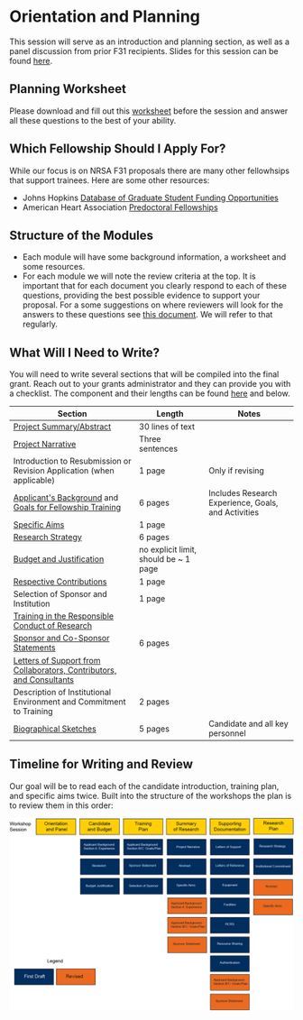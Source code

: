 # Orientation and Planning

This session will serve as an introduction and planning section, as well as a panel discussion from prior F31 recipients.  Slides for this session can be found [here](Documents/Slides/Orientation.pptx).

## Planning Worksheet

Please download and fill out this [worksheet](Documents/Planning_Worksheet.docx) before the session and answer all these questions to the best of your ability.

## Which Fellowship Should I Apply For?

While our focus is on NRSA F31 proposals there are many other fellowhsips that support trainees.  Here are some other resources:

* Johns Hopkins [Database of Graduate Student Funding Opportunities](https://research.jhu.edu/rdt/funding-opportunities/graduate/)
* American Heart Association [Predoctoral Fellowships](https://professional.heart.org/en/research-programs/aha-funding-opportunities/predoctoral-fellowship)

## Structure of the Modules

* Each module will have some background information, a worksheet and some resources.
* For each module we will note the review criteria at the top.  It is important that for each document you clearly respond to each of these questions, providing the best possible evidence to support your proposal.  For a some suggestions on where reviewers will look for the answers to these questions see [this document](Review_Criteria_NRSA.md).  We will refer to that regularly.

## What Will I Need to Write?

You will need to write several sections that will be compiled into the final grant.  Reach out to your grants administrator and they can provide you with a checklist.  The component and their lengths can be found [here](https://grants.nih.gov/grants/how-to-apply-application-guide/format-and-write/page-limits.htm#train) and below.


| Section | Length | Notes |
| ------------- | ------------- | ------|
| [Project Summary/Abstract](Aims.md)| 30 lines of text | |
| [Project Narrative](Aims.md)	| Three sentences | | 
| Introduction to Resubmission or Revision Application (when applicable) | 1 page | Only if revising | 
| [Applicant's Background](Candidate.md) and [Goals for Fellowship Training](Training_Plan.md) | 6 pages | Includes Research Experience, Goals, and Activities |
| [Specific Aims](Aims.md)	| 1 page | | 
| [Research Strategy](Research_Plan.md)	| 6 pages | | 
| [Budget and Justification](Budget.md) | no explicit limit, should be ~ 1 page | |
| [Respective Contributions](Research_Plan.md)	| 1 page | | 
| Selection of Sponsor and Institution	| 1 page | | 
| [Training in the Responsible Conduct of Research](Supporting_Documents.md)	| | 
| [Sponsor and Co-Sponsor Statements](Sponsor_Statement.md)	| 6 pages | | 
| [Letters of Support from Collaborators, Contributors, and Consultants](Supporting_Documents.md)	 | | 
| Description of Institutional Environment and Commitment to Training | 2 pages | 
| [Biographical Sketches](Candidate.md) | 5 pages | Candidate and all key personnel |  	

## Timeline for Writing and Review

Our goal will be to read each of the candidate introduction, training plan, and specific aims twice.  Built into the structure of the workshops the plan is to review them in this order:

![Timeline Diagram](Documents/Images/Workshop%20Timeline.png)